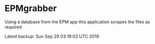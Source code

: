 # EPMgrabber
Using a database from the EPM app this application scrapes the files as required


Latest backup: Sun Sep 29 03:19:02 UTC 2019
